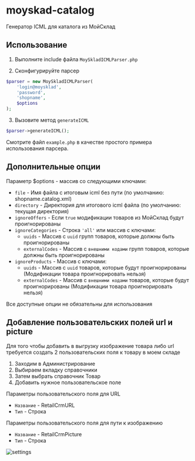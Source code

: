 # moyskad-catalog

Генератор ICML для каталога из МойСклад

## Использование

1) Выполните include файла `MoySkladICMLParser.php`

2) Сконфигурируйте парсер

```php
$parser = new MoySkladICMLParser(
    'login@moysklad',
    'password',
    'shopname',
    $options
);
```

3) Вызовите метод `generateICML`

```php
$parser->generateICML();
```

Смотрите файл `example.php` в качестве простого примера использования парсера.

## Дополнительные опции

Параметр $options - массив со следующими ключами:

* `file` - Имя файла с итоговым icml без пути (по умолчанию: shopname.catalog.xml)
* `directory` - Директория для итогового icml файла (по умолчанию: текущая директория)
* `ignoreOffers` - Если `true` модификации товаров из МойСклад будут проигнорированы
* `ignoreCategories` - Строка `'all'` или массив с ключами:
  * `uuids` - Массив c `uuid` групп товаров, которые должны быть проигнорированы
  * `externalCodes` - Массив c `внешними кодами` групп товаров, которые должны быть проигнорированы
* `ignoreProducts` - Массив с ключами:
  * `uuids` - Массив с `uuid` товаров, которые будут проигнорированы (Модификации товара проигнорировать нельзя)
  * `externalCodes` - Массив с `внешними кодами` товаров, которые будут проигнорированы (Модификации товара проигнорировать нельзя)

Все доступные опции не обязательны для использования

## Добавление пользовательских полей url и picture

Для того чтобы добавить в выгрузку изображение товара либо url требуется создать 2 пользовательских поля к товару в моем складе

1) Заходим в Администрирование<br>
2) Выбираем вкладку справочники<br>
3) Затем выбрать справочник Товар<br>
4) Добавить нужное пользовательское поле<br>

Параметры пользовательского поля для URL
* `Название` - RetailCrmURL
* `Тип` - Строка

Параметры пользовательского поля для пути к изображению
* `Название` - RetailCrmPicture
* `Тип` - Строка

![settings](https://raw.githubusercontent.com/dmamontov/moyskad-catalog/master/doc/settings/settings.png)